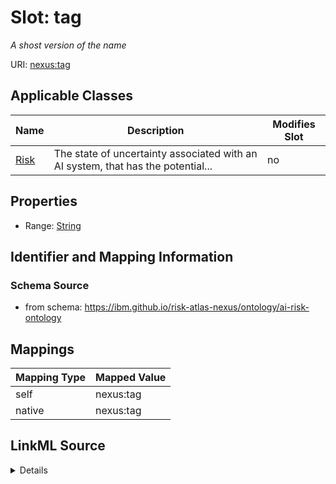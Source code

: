 

# Slot: tag


_A shost version of the name_





URI: [nexus:tag](https://ibm.github.io/risk-atlas-nexus/ontology/tag)



<!-- no inheritance hierarchy -->





## Applicable Classes

| Name | Description | Modifies Slot |
| --- | --- | --- |
| [Risk](Risk.md) | The state of uncertainty associated with an AI system, that has the potential... |  no  |







## Properties

* Range: [String](String.md)





## Identifier and Mapping Information







### Schema Source


* from schema: https://ibm.github.io/risk-atlas-nexus/ontology/ai-risk-ontology




## Mappings

| Mapping Type | Mapped Value |
| ---  | ---  |
| self | nexus:tag |
| native | nexus:tag |




## LinkML Source

<details>
```yaml
name: tag
description: A shost version of the name
from_schema: https://ibm.github.io/risk-atlas-nexus/ontology/ai-risk-ontology
rank: 1000
alias: tag
owner: Risk
domain_of:
- Risk
range: string

```
</details>
